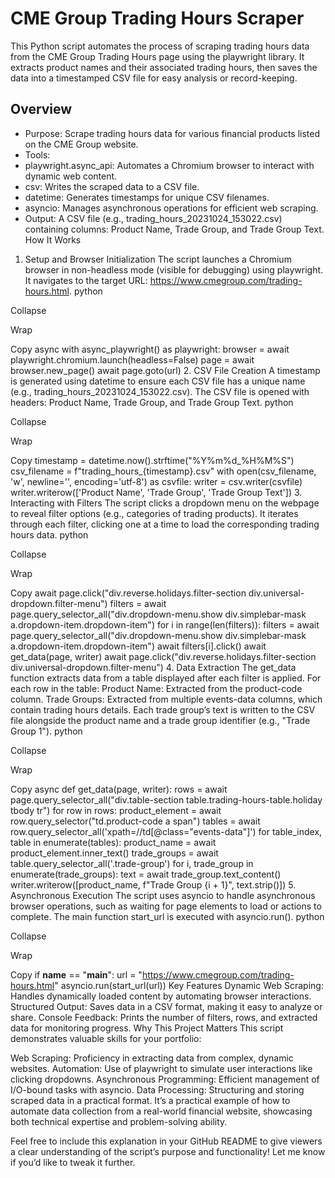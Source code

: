 # CME Group Trading Hours Scraper
This Python script automates the process of scraping trading hours data from the CME Group Trading Hours page using the playwright library. It extracts product names and their associated trading hours, then saves the data into a timestamped CSV file for easy analysis or record-keeping.

## Overview
- Purpose: Scrape trading hours data for various financial products listed on the CME Group website.
- Tools:
-  playwright.async_api: Automates a Chromium browser to interact with dynamic web content.
-  csv: Writes the scraped data to a CSV file.
-  datetime: Generates timestamps for unique CSV filenames.
-  asyncio: Manages asynchronous operations for efficient web scraping.
- Output: A CSV file (e.g., trading_hours_20231024_153022.csv) containing columns: Product Name, Trade Group, and Trade Group Text.
How It Works
1. Setup and Browser Initialization
The script launches a Chromium browser in non-headless mode (visible for debugging) using playwright.
It navigates to the target URL: https://www.cmegroup.com/trading-hours.html.
python

Collapse

Wrap

Copy
async with async_playwright() as playwright:
    browser = await playwright.chromium.launch(headless=False)
    page = await browser.new_page()
    await page.goto(url)
2. CSV File Creation
A timestamp is generated using datetime to ensure each CSV file has a unique name (e.g., trading_hours_20231024_153022.csv).
The CSV file is opened with headers: Product Name, Trade Group, and Trade Group Text.
python

Collapse

Wrap

Copy
timestamp = datetime.now().strftime("%Y%m%d_%H%M%S")
csv_filename = f"trading_hours_{timestamp}.csv"
with open(csv_filename, 'w', newline='', encoding='utf-8') as csvfile:
    writer = csv.writer(csvfile)
    writer.writerow(['Product Name', 'Trade Group', 'Trade Group Text'])
3. Interacting with Filters
The script clicks a dropdown menu on the webpage to reveal filter options (e.g., categories of trading products).
It iterates through each filter, clicking one at a time to load the corresponding trading hours data.
python

Collapse

Wrap

Copy
await page.click("div.reverse.holidays.filter-section div.universal-dropdown.filter-menu")
filters = await page.query_selector_all("div.dropdown-menu.show div.simplebar-mask a.dropdown-item.dropdown-item")
for i in range(len(filters)):
    filters = await page.query_selector_all("div.dropdown-menu.show div.simplebar-mask a.dropdown-item.dropdown-item")
    await filters[i].click()
    await get_data(page, writer)
    await page.click("div.reverse.holidays.filter-section div.universal-dropdown.filter-menu")
4. Data Extraction
The get_data function extracts data from a table displayed after each filter is applied.
For each row in the table:
Product Name: Extracted from the product-code column.
Trade Groups: Extracted from multiple events-data columns, which contain trading hours details.
Each trade group’s text is written to the CSV file alongside the product name and a trade group identifier (e.g., "Trade Group 1").
python

Collapse

Wrap

Copy
async def get_data(page, writer):
    rows = await page.query_selector_all("div.table-section table.trading-hours-table.holiday tbody tr")
    for row in rows:
        product_element = await row.query_selector("td.product-code a span")
        tables = await row.query_selector_all('xpath=//td[@class="events-data"]')
        for table_index, table in enumerate(tables):
            product_name = await product_element.inner_text()
            trade_groups = await table.query_selector_all('.trade-group')
            for i, trade_group in enumerate(trade_groups):
                text = await trade_group.text_content()
                writer.writerow([product_name, f"Trade Group {i + 1}", text.strip()])
5. Asynchronous Execution
The script uses asyncio to handle asynchronous browser operations, such as waiting for page elements to load or actions to complete.
The main function start_url is executed with asyncio.run().
python

Collapse

Wrap

Copy
if __name__ == "__main__":
    url = "https://www.cmegroup.com/trading-hours.html"
    asyncio.run(start_url(url))
Key Features
Dynamic Web Scraping: Handles dynamically loaded content by automating browser interactions.
Structured Output: Saves data in a CSV format, making it easy to analyze or share.
Console Feedback: Prints the number of filters, rows, and extracted data for monitoring progress.
Why This Project Matters
This script demonstrates valuable skills for your portfolio:

Web Scraping: Proficiency in extracting data from complex, dynamic websites.
Automation: Use of playwright to simulate user interactions like clicking dropdowns.
Asynchronous Programming: Efficient management of I/O-bound tasks with asyncio.
Data Processing: Structuring and storing scraped data in a practical format.
It’s a practical example of how to automate data collection from a real-world financial website, showcasing both technical expertise and problem-solving ability.

Feel free to include this explanation in your GitHub README to give viewers a clear understanding of the script’s purpose and functionality! Let me know if you’d like to tweak it further.
